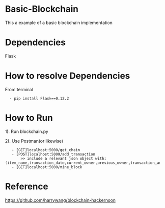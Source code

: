 # Basic-Blockchain
This a example of a basic blockchain implementation

# Dependencies
Flask

# How to resolve Dependencies
From terminal

      - pip install Flask==0.12.2
      
# How to Run

1). Run blockchain.py

2). Use Postman(or likewise)

       - [GET]localhost:5000/get_chain
       - [POST]localhost:5000/add_transaction 
           >> include a relevant json object with: (item_name,transaction_date,current_owner,previous_owner,transaction_amount)          
       - [GET]localhost:5000/mine_block
    
# Reference
https://github.com/harrywang/blockchain-hackernoon
       
